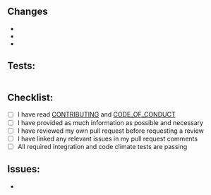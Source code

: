 <!---

PLEASE READ CAREFULLY

-->

## Changes

<!--

Please provide a brief but specific list of changes made, describe the change
in functionality rather than the change in code.

-->

-
-
-

## Tests:

<!--

Details on how to run tests relevant to the changes within this pull request.

-->

```

```

## Checklist:

<!--

Each empty square brackets below is a checkbox. Replace [ ] with [x] to check
the box after completing the task.

-->

- [ ] I have read [CONTRIBUTING](CONTRIBUTING.md) and [CODE_OF_CONDUCT](CODE_OF_CONDUCT.md)
- [ ] I have provided as much information as possible and necessary
- [ ] I have reviewed my own pull request before requesting a review
- [ ] I have linked any relevant issues in my pull request comments
- [ ] All required integration and code climate tests are passing

## Issues:

<!--

Please link any issues that this pull request is related to and use the GitHub
supported format for automatically closing issues (ie, closes #123, fixes #123)

See: https://help.github.com/en/articles/closing-issues-using-keywords

-->

-
